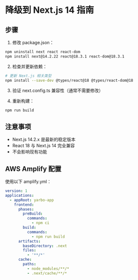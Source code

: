 # 降级到 Next.js 14 指南

## 步骤

1. 修改 package.json：
```bash
npm uninstall next react react-dom
npm install next@14.2.22 react@18.3.1 react-dom@18.3.1
```

2. 检查并更新依赖：
```bash
# 更新 Next.js 相关类型
npm install --save-dev @types/react@18 @types/react-dom@18
```

3. 验证 next.config.ts 兼容性（通常不需要修改）

4. 重新构建：
```bash
npm run build
```

## 注意事项

- Next.js 14.2.x 是最新的稳定版本
- React 18 与 Next.js 14 完全兼容
- 不会影响现有功能

## AWS Amplify 配置

使用以下 amplify.yml：

```yaml
version: 1
applications:
  - appRoot: yarbo-app
    frontend:
      phases:
        preBuild:
          commands:
            - npm ci
        build:
          commands:
            - npm run build
      artifacts:
        baseDirectory: .next
        files:
          - '**/*'
      cache:
        paths:
          - node_modules/**/*
          - .next/cache/**/*
```